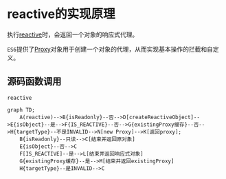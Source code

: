 # reactive的实现原理

执行[reactive](https://cn.vuejs.org/api/reactivity-core.html#reactive)时，会返回一个对象的响应式代理。

`ES6`提供了[Proxy](https://developer.mozilla.org/zh-CN/docs/Web/JavaScript/Reference/Global_Objects/Proxy)对象用于创建一个对象的代理，从而实现基本操作的拦截和自定义。

## 源码函数调用

`reactive`

```mermaid
graph TD;
    A(reactive)-->B{isReadonly}--否-->D[createReactiveObject]-->E{isObject}--是-->F{IS_REACTIVE}--否-->G{existingProxy缓存}--否-->H{targetType}--不是INVALID-->N[new Proxy]-->K[返回proxy];
    B{isReadonly}--只读-->C[结束并返回原对象]
    E{isObject}--否-->C
    F[IS_REACTIVE]--是-->L[结束并返回响应式对象]
    G{existingProxy缓存}--是-->M[结束并返回existingProxy]
    H{targetType}--是INVALID-->C
```
